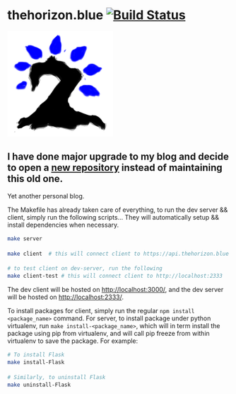 # thehorizon.blue [![Build Status](https://travis-ci.com/Horizon-Blue/thehorizon.blue.svg?token=XV3X1fzXRsddUMeHcBWZ&branch=master)](https://travis-ci.com/Horizon-Blue/thehorizon.blue)

![ICON](./icon.png)

## I have done major upgrade to my blog and decide to open a [new repository](https://github.com/Horizon-Blue/tracing) instead of maintaining this old one.

Yet another personal blog.

The Makefile has already taken care of everything, to run the dev server && client, simply run the following scripts... They will automatically setup && install dependencies when necessary.

```bash
make server

make client  # this will connect client to https://api.thehorizon.blue

# to test client on dev-server, run the following
make client-test # this will connect client to http://localhost:2333
```

The dev client will be hosted on [http://localhost:3000/](http://localhost:3000/), and the dev server will be hosted on [http://localhost:2333/](http://localhost:2333/).

To install packages for client, simply run the regular `npm install <package_name>` command. For server, to install package under python virtualenv, run `make install-<package_name>`, which will in term install the package using pip from virtualenv, and will call pip freeze from within virtualenv to save the package. For example:

```bash
# To install Flask
make install-Flask

# Similarly, to uninstall Flask
make uninstall-Flask
```

